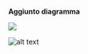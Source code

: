 **Aggiunto diagramma**

![][def]

[def]: https://www.plantuml.com/plantuml/png/SoWkIImgAStDuU9ApaaiBbPmJYnIgEPI009T1TUyzCoyL8LKC0KMqmR9QsX2s33vzDGI20ikKPQVcQ9G31T6CKUJgnPc5qGSRbrmIL5cNhf2IMK1p3AeVYG9c0qG8P3L8K1HD8kXWWXj44j1NbCoL5BGqjK5qJ3hhHIIy_DACbE1NkHoICrB0GS60000


![alt text][def2]


[def2]: <Diagramma senza titolo.drawio.png>